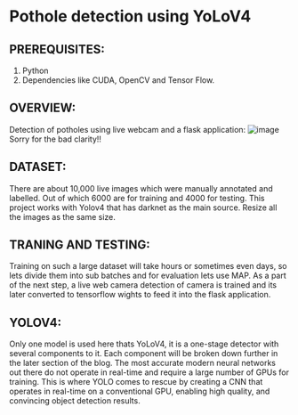 # Pothole detection using YoLoV4

## PREREQUISITES: 

1. Python
2. Dependencies like CUDA, OpenCV and Tensor Flow.

## OVERVIEW:

Detection of potholes using live webcam and a flask application: 
![image](https://user-images.githubusercontent.com/66819327/128059812-b86fc94c-3ed6-4d35-ac37-4d5074c240fd.png)
Sorry for the bad clarity!!

## DATASET:

There are about 10,000 live images which were manually annotated and labelled. Out of which 6000 are for training and 4000 for testing. This project works with Yolov4 that has darknet as the main source. Resize all the images as the same size. 

## TRANING AND TESTING:

Training on such a large dataset will take hours or sometimes even days, so lets divide them into sub batches and for evaluation lets use MAP. As a part of the next step, a live web camera detection of camera is trained and its later converted to tensorflow wights to feed it into the flask application. 

## YOLOV4:

Only one model is used here thats YoLoV4, it is a one-stage detector with several components to it. Each component will be broken down further in the later section of the blog.
The most accurate modern neural networks out there do not operate in real-time and require a large number of GPUs for training. This is where YOLO comes to rescue by creating a CNN that operates in real-time on a conventional GPU, enabling high quality, and convincing object detection results.
